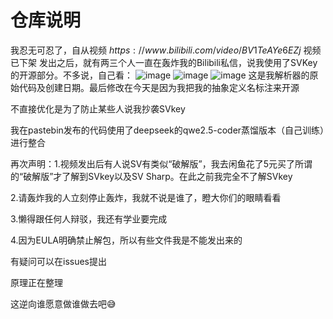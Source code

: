 # 仓库说明
我忍无可忍了，自从视频
$https://www.bilibili.com/video/BV1TeAYe6EZj$
视频已下架
发出之后，就有两三个人一直在轰炸我的Bilibili私信，说我使用了SVKey的开源部分。不多说，自己看：
![image](https://github.com/user-attachments/assets/4723db73-a8d3-4754-b0ba-6d51b0c412ed)
![image](https://github.com/user-attachments/assets/5ee00e59-6035-4ca6-a4c8-e6bdde025545)
![image](https://github.com/user-attachments/assets/6baaf3c0-21a1-42f4-89a3-5a4c52745c8c)
这是我解析器的原始代码及创建日期。最后修改在今天是因为我把我的抽象定义名标注来开源


不直接优化是为了防止某些人说我抄袭SVkey


我在pastebin发布的代码使用了deepseek的qwe2.5-coder蒸馏版本（自己训练）进行整合


再次声明：1.视频发出后有人说SV有类似“破解版”，我去闲鱼花了5元买了所谓的“破解版”才了解到SVkey以及SV Sharp。在此之前我完全不了解SVkey


2.请轰炸我的人立刻停止轰炸，我就不说是谁了，瞪大你们的眼睛看看


3.懒得跟任何人辩驳，我还有学业要完成


4.因为EULA明确禁止解包，所以有些文件我是不能发出来的


有疑问可以在issues提出


原理正在整理


这逆向谁愿意做谁做去吧😅


